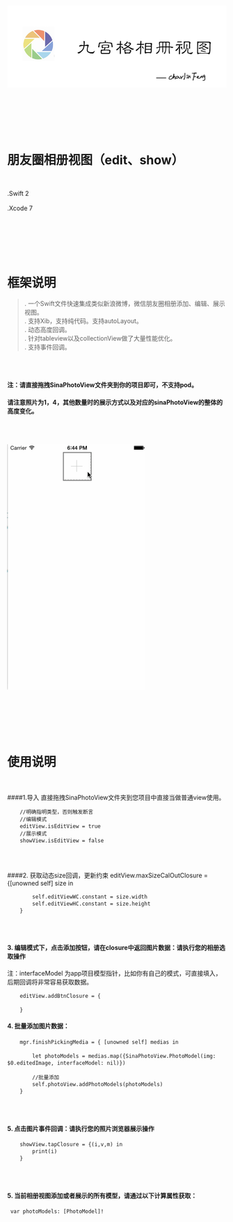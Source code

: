 
![image](https://github.com/CharlinFeng/Resource/blob/master/SinaPhotoView/logo.png)<br />

<br/><br/><br/>
朋友圈相册视图（edit、show）
===============
<br/>

.Swift 2<br/><br/>
.Xcode 7


<br/><br/><br/> 
框架说明
===============

>. 一个Swift文件快速集成类似新浪微博，微信朋友圈相册添加、编辑、展示视图。<br/> 
>. 支持Xib，支持纯代码。支持autoLayout。<br/> 
>. 动态高度回调。<br/> 
>. 针对tableview以及collectionView做了大量性能优化。<br/> 
>. 支持事件回调。<br/> 

<br/> <br/> 
#### 注：请直接拖拽SinaPhotoView文件夹到你的项目即可，不支持pod。
####  请注意照片为1，4，其他数量时的展示方式以及对应的sinaPhotoView的整体的高度变化。
<br/> <br/> 

![image](https://github.com/CharlinFeng/Resource/blob/master/SinaPhotoView/1.gif)<br />


<br/><br/><br/> 
使用说明
===============
<br/><br/>
####1.导入
直接拖拽SinaPhotoView文件夹到您项目中直接当做普通view使用。

        //明确指明类型，否则触发断言
        //编辑模式
        editView.isEditView = true
        //展示模式
        showView.isEditView = false
        
        
<br/><br/>

####2. 获取动态size回调，更新约束
        editView.maxSizeCalOutClosure = {[unowned self] size  in
  
            self.editViewWC.constant = size.width
            self.editViewHC.constant = size.height
        }
        

<br/><br/>
#### 3. 编辑模式下，点击添加按钮，请在closure中返回图片数据：请执行您的相册选取操作
注：interfaceModel 为app项目模型指针，比如你有自己的模式，可直接填入，后期回调将非常容易获取数据。

        editView.addBtnClosure = {
           
        }
        
        
#### 4. 批量添加图片数据：

        mgr.finishPickingMedia = { [unowned self] medias in
            
            let photoModels = medias.map({SinaPhotoView.PhotoModel(img: $0.editedImage, interfaceModel: nil)})
            
            //批量添加
            self.photoView.addPhotoModels(photoModels)
        }
        



<br/><br/>
#### 5. 点击图片事件回调：请执行您的照片浏览器展示操作
        showView.tapClosure = {(i,v,m) in
            print(i)
        }
        
  
<br/><br/>
#### 5. 当前相册视图添加或者展示的所有模型，请通过以下计算属性获取：

     var photoModels: [PhotoModel]!
     
